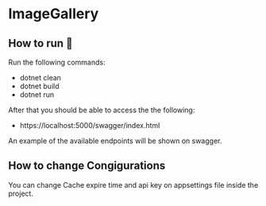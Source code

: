 # ImageGallery

## How to run 🚀

Run the following commands:
- dotnet clean
- dotnet build
- dotnet run

After that you should be able to access the the following:

- https://localhost:5000/swagger/index.html

An example of the available endpoints will be shown on swagger.

## How to change Congigurations

You can change Cache expire time and api key on appsettings file inside the project.
